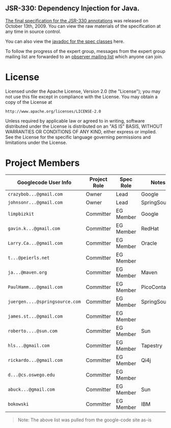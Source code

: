 JSR-330: Dependency Injection for Java.
------

[The final specification for the JSR-330 annotations][spec] was released on
October 13th, 2009. You can view the raw materials of the specification
at any time in source control.

You can also view the [javadoc for the spec classes][javadoc] here.


To follow the progress of the expert group, messages from the expert group
mailing list are forwarded to an [observer mailing list] which anyone can
join.

# License

Licensed under the Apache License, Version 2.0 (the "License");
you may not use this file except in compliance with the License.
You may obtain a copy of the License at

    http://www.apache.org/licenses/LICENSE-2.0

Unless required by applicable law or agreed to in writing, software
distributed under the License is distributed on an "AS IS" BASIS,
WITHOUT WARRANTIES OR CONDITIONS OF ANY KIND, either express or implied.
See the License for the specific language governing permissions and
limitations under the License.

# Project Members

| Googlecode User Info           | Project Role | Spec Role | Notes           | 
| ------------------------------ | ------------ | --------- | --------------- |
| `crazybob...@gmail.com`        | Owner        | Lead      | Google          |
| `johnsonr...@gmail.com`        | Owner        | Lead      | SpringSource    |
| `limpbizkit`                   | Committer    | EG Member | Google          |
| `gavin.k...@gmail.com`         | Committer    | EG Member | RedHat          |
| `Larry.Ca...@gmail.com`        | Committer    | EG Member | Oracle          |
| `t...@peierls.net`             | Committer    | EG Member |                 |
| `ja...@maven.org`              | Committer    | EG Member | Maven           |
| `PaulHamm...@gmail.com`        | Committer    | EG Member | PicoContainer   |
| `juergen....@springsource.com` | Committer    | EG Member | SpringSource    |
| `james.st...@gmail.com`        | Committer    | EG Member |                 |
| `roberto....@sun.com`          | Committer    | EG Member | Sun             |
| `hls...@gmail.com`             | Committer    | EG Member | Tapestry        |
| `rickardo...@gmail.com`        | Committer    | EG Member | Qi4j            |
| `d...@cs.oswego.edu`           | Committer    | EG Member |                 |
| `abuck...@gmail.com`           | Committer    | EG Member | Sun             |
| `bokowski`                     | Committer    | EG Member | IBM             |

> Note: The above list was pulled from the google-code site as-is

[spec]: http://atinject.googlecode.com/svn/trunk/javadoc/javax/inject/package-summary.html
[observer mailing list]: http://groups.google.com/group/atinject-observer
[javadoc]: http://javax-inject.github.io/javax-inject/api/index.html
